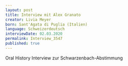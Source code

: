 ```yaml
---
layout: post
title: Interview mit Alex Granato
creator: Livia Meyer
born: Sant'Agata di Puglia (Italien)
language: Schweizerdeutsch
interviewDate: 02.03.2020
permalink: Interview_3547
published: true
---
```

Oral History Interview zur Schwarzenbach-Abstimmung